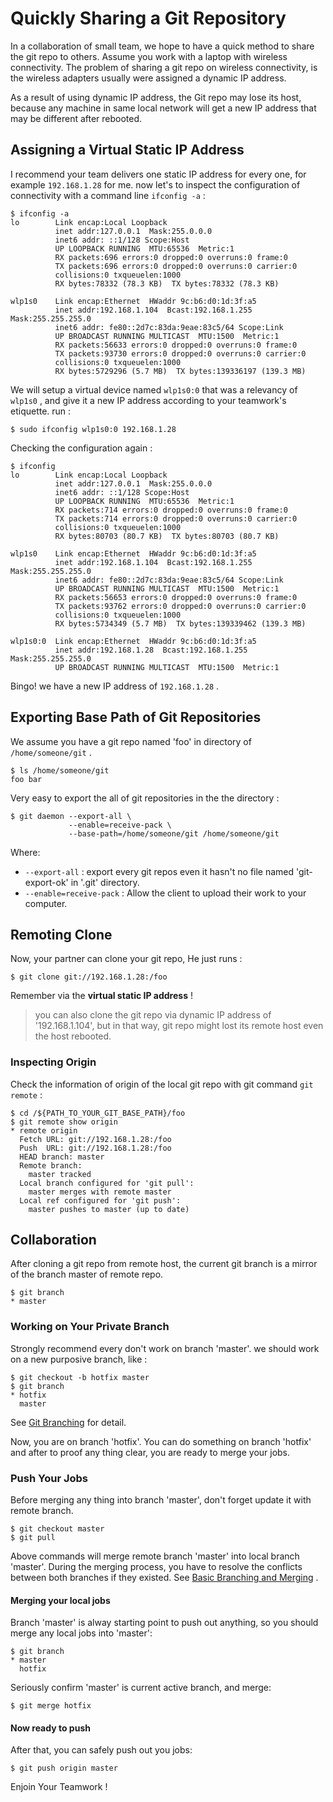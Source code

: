 # Quickly Sharing a Git Repository

In a collaboration of small team, we hope to have a quick method to share the git repo to others. Assume you work with a laptop with wireless connectivity. The problem of sharing a git repo on wireless connectivity,  is the wireless adapters usually were assigned a dynamic IP address. 

As a result of using dynamic IP address, the Git repo may lose its host, because any machine in same local network will get a new IP address that may be different after rebooted.

## Assigning a Virtual Static IP Address

I recommend your team delivers one static IP address for every one, for example `192.168.1.28` for me. now let's to inspect the configuration of connectivity with a command line `ifconfig -a` :

``` shell
$ ifconfig -a
lo        Link encap:Local Loopback  
          inet addr:127.0.0.1  Mask:255.0.0.0
          inet6 addr: ::1/128 Scope:Host
          UP LOOPBACK RUNNING  MTU:65536  Metric:1
          RX packets:696 errors:0 dropped:0 overruns:0 frame:0
          TX packets:696 errors:0 dropped:0 overruns:0 carrier:0
          collisions:0 txqueuelen:1000 
          RX bytes:78332 (78.3 KB)  TX bytes:78332 (78.3 KB)

wlp1s0    Link encap:Ethernet  HWaddr 9c:b6:d0:1d:3f:a5  
          inet addr:192.168.1.104  Bcast:192.168.1.255  Mask:255.255.255.0
          inet6 addr: fe80::2d7c:83da:9eae:83c5/64 Scope:Link
          UP BROADCAST RUNNING MULTICAST  MTU:1500  Metric:1
          RX packets:56633 errors:0 dropped:0 overruns:0 frame:0
          TX packets:93730 errors:0 dropped:0 overruns:0 carrier:0
          collisions:0 txqueuelen:1000 
          RX bytes:5729296 (5.7 MB)  TX bytes:139336197 (139.3 MB)
```

We will setup a virtual device named `wlp1s0:0` that was a relevancy of `wlp1s0` , and give it a new IP address according to your teamwork's etiquette. run :

``` shell
$ sudo ifconfig wlp1s0:0 192.168.1.28
```

Checking the configuration again :

``` shell
$ ifconfig
lo        Link encap:Local Loopback  
          inet addr:127.0.0.1  Mask:255.0.0.0
          inet6 addr: ::1/128 Scope:Host
          UP LOOPBACK RUNNING  MTU:65536  Metric:1
          RX packets:714 errors:0 dropped:0 overruns:0 frame:0
          TX packets:714 errors:0 dropped:0 overruns:0 carrier:0
          collisions:0 txqueuelen:1000 
          RX bytes:80703 (80.7 KB)  TX bytes:80703 (80.7 KB)

wlp1s0    Link encap:Ethernet  HWaddr 9c:b6:d0:1d:3f:a5  
          inet addr:192.168.1.104  Bcast:192.168.1.255  Mask:255.255.255.0
          inet6 addr: fe80::2d7c:83da:9eae:83c5/64 Scope:Link
          UP BROADCAST RUNNING MULTICAST  MTU:1500  Metric:1
          RX packets:56653 errors:0 dropped:0 overruns:0 frame:0
          TX packets:93762 errors:0 dropped:0 overruns:0 carrier:0
          collisions:0 txqueuelen:1000 
          RX bytes:5734349 (5.7 MB)  TX bytes:139339462 (139.3 MB)

wlp1s0:0  Link encap:Ethernet  HWaddr 9c:b6:d0:1d:3f:a5  
          inet addr:192.168.1.28  Bcast:192.168.1.255  Mask:255.255.255.0
          UP BROADCAST RUNNING MULTICAST  MTU:1500  Metric:1
```

Bingo! we have a new IP address of `192.168.1.28` .

## Exporting Base Path of Git Repositories

We assume you have a git repo named 'foo' in directory of `/home/someone/git` .

``` shell
$ ls /home/someone/git
foo bar
```

 Very easy to export the all of git repositories in the the directory :

``` shell
$ git daemon --export-all \
             --enable=receive-pack \
             --base-path=/home/someone/git /home/someone/git
```

Where:

* `--export-all` : export every git repos even it hasn't no file named 'git-export-ok' in '.git' directory.
* `--enable=receive-pack` : Allow the client to upload their work to your computer.

## Remoting Clone

Now, your partner can clone your git repo, He just runs :

``` shell
$ git clone git://192.168.1.28:/foo
```

Remember via the **virtual static IP address** !

> you can also clone the git repo via dynamic IP address of '192.168.1.104', but in that way, git repo might lost its remote host even the host rebooted.

### Inspecting Origin

Check the information of origin of the local git repo with git command `git remote` : 

``` shell
$ cd /${PATH_TO_YOUR_GIT_BASE_PATH}/foo
$ git remote show origin
* remote origin
  Fetch URL: git://192.168.1.28:/foo
  Push  URL: git://192.168.1.28:/foo
  HEAD branch: master
  Remote branch:
    master tracked
  Local branch configured for 'git pull':
    master merges with remote master
  Local ref configured for 'git push':
    master pushes to master (up to date)
```

## Collaboration

After cloning a git repo from remote host, the current git branch is a mirror of the branch master of remote repo.

``` shell
$ git branch
* master
```

### Working on Your Private Branch

Strongly recommend every don't work on branch 'master'. we should work on a new purposive branch, like :

``` shell
$ git checkout -b hotfix master
$ git branch
* hotfix
  master
```
See [Git Branching](https://git-scm.com/book/en/v1/Git-Branching) for detail.

Now, you are on branch 'hotfix'. You can do something on branch 'hotfix' and after to proof any thing clear, you are ready to merge your jobs. 

### Push Your Jobs

Before merging any thing into branch 'master', don't forget update it with remote branch.

``` shell
$ git checkout master
$ git pull
```

Above commands will merge remote branch 'master' into local branch 'master'. During the merging process, you have to resolve the conflicts between both branches if they existed. See [Basic Branching and Merging](https://git-scm.com/book/en/v1/Git-Branching-Basic-Branching-and-Merging) .

#### Merging your local jobs

Branch 'master' is alway starting point to push out anything, so you should merge any local jobs into 'master':

``` shell
$ git branch
* master
  hotfix
```

Seriously confirm 'master' is current active branch, and merge:

``` shell
$ git merge hotfix
```

#### Now ready to push

After that, you can safely push out you jobs:

``` shell
$ git push origin master
```

Enjoin Your Teamwork !





